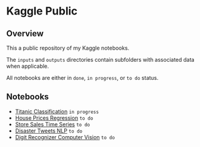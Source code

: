 # Kaggle Public

## Overview

This a public repository of my Kaggle notebooks. 

The `inputs` and `outputs` directories contain subfolders with associated data when applicable.

All notebooks are either in `done`, `in progress`, or `to do` status. 

## Notebooks
- [Titanic Classification](https://github.com/levimjoseph/kaggle-public/blob/main/titanic-classification.ipynb) `in progress` 
- [House Prices Regression](https://github.com/levimjoseph/kaggle-public/blob/main/house-prices-regression.ipynb) `to do`
- [Store Sales Time Series](https://github.com/levimjoseph/kaggle-public/blob/main/store-sales-time-series.ipynb) `to do`
- [Disaster Tweets NLP](https://github.com/levimjoseph/kaggle-public/blob/main/disaster-tweets-nlp.ipynb) `to do`
- [Digit Recognizer Computer Vision](https://github.com/levimjoseph/kaggle-public/blob/main/digit-recognizer-computer-vision.ipynb) `to do`
